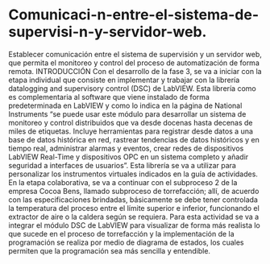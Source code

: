 # Comunicaci-n-entre-el-sistema-de-supervisi-n-y-servidor-web.
Establecer comunicación entre el sistema de supervisión y un servidor web, que permita el monitoreo y control del proceso de automatización de forma remota.
INTRODUCCIÓN
Con el desarrollo de la fase 3, se va a iniciar con la etapa individual que consiste en implementar y trabajar con la librería datalogging and supervisory control (DSC) de LabVIEW. Esta librería como es complementaria al software que viene instalado de forma predeterminada en LabVIEW y como lo indica en la página de National Instruments “se puede usar este módulo para desarrollar un sistema de monitoreo y control distribuidos que va desde docenas hasta decenas de miles de etiquetas. Incluye herramientas para registrar desde datos a una base de datos histórica en red, rastrear tendencias de datos históricos y en tiempo real, administrar alarmas y eventos, crear redes de dispositivos LabVIEW Real-Time y dispositivos OPC en un sistema completo y añadir seguridad a interfaces de usuarios”. Esta librería se va a utilizar para personalizar los instrumentos virtuales indicados en la guía de actividades.
En la etapa colaborativa, se va a continuar con el subproceso 2 de la empresa Cocoa Bens, llamado subproceso de torrefacción; allí, de acuerdo con las especificaciones brindadas, básicamente se debe tener controlada la temperatura del proceso entre el límite superior e inferior, funcionando el extractor de aire o la caldera según se requiera. Para esta actividad se va a integrar el módulo DSC de LabVIEW para visualizar de forma más realista lo que sucede en el proceso de torrefacción y la implementación de la programación se realiza por medio de diagrama de estados, los cuales permiten que la programación sea más sencilla y entendible.


